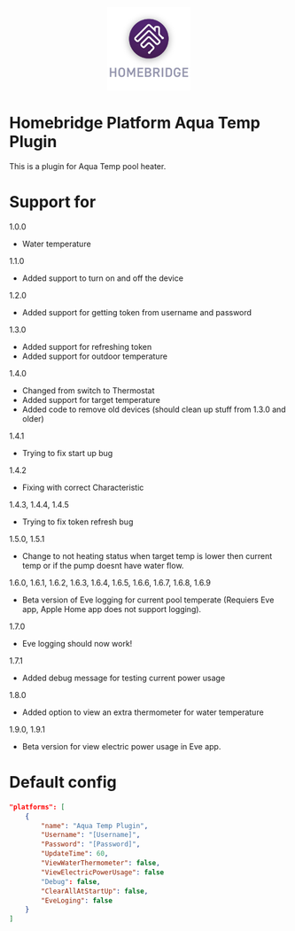 
<p align="center">
<img alt="Home Bridge logotype" src="https://github.com/homebridge/branding/raw/master/logos/homebridge-wordmark-logo-vertical.png" width="150">
</p>

# Homebridge Platform Aqua Temp Plugin
This is a plugin for Aqua Temp pool heater.

# Support for
1.0.0
* Water temperature

1.1.0
* Added support to turn on and off the device 

1.2.0
* Added support for getting token from username and password

1.3.0
* Added support for refreshing token
* Added support for outdoor temperature

1.4.0
* Changed from switch to Thermostat
* Added support for target temperature
* Added code to remove old devices (should clean up stuff from 1.3.0 and older)

1.4.1
* Trying to fix start up bug

1.4.2
* Fixing with correct Characteristic

1.4.3, 1.4.4, 1.4.5
* Trying to fix token refresh bug

1.5.0, 1.5.1
* Change to not heating status when target temp is lower then current temp or if the pump doesnt have water flow. 

1.6.0, 1.6.1, 1.6.2, 1.6.3, 1.6.4, 1.6.5, 1.6.6, 1.6.7, 1.6.8, 1.6.9
* Beta version of Eve logging for current pool temperate (Requiers Eve app, Apple Home app does not support logging).

1.7.0 
* Eve logging should now work!

1.7.1
* Added debug message for testing current power usage

1.8.0
* Added option to view an extra thermometer for water temperature

1.9.0, 1.9.1
* Beta version for view electric power usage in Eve app. 

# Default config
```json
"platforms": [
    {
        "name": "Aqua Temp Plugin",
        "Username": "[Username]",
        "Password": "[Password]",
        "UpdateTime": 60,
        "ViewWaterThermometer": false,
        "ViewElectricPowerUsage": false
        "Debug": false,
        "ClearAllAtStartUp": false,
        "EveLoging": false
    }
]
```
